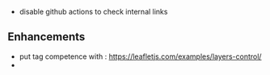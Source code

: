 - disable github actions to check internal links


## Enhancements
- put tag competence with : https://leafletjs.com/examples/layers-control/
- 